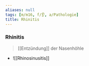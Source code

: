 ```yaml
---
aliases: null
tags: [m/m16, f/👂, a/Pathologie]
title: Rhinitis
---
```

### Rhinitis
> [[Entzündung]] der Nasenhöhle
- ![[Rhinosinusitis]]